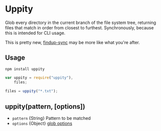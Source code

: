 Uppity
======

Glob every directory in the current branch of the file system tree, returning files that match in order from closest to furthest. Synchronously, because this is intended for CLI usage.

This is pretty new, [findup-sync](https://github.com/cowboy/node-findup-sync/) may be more like what you're after.

## Usage ##

`npm install uppity`

```javascript
var uppity = require("uppity"),
    files;
    
files = uppity("*.txt");
```

## uppity(pattern, [options]) ##

* `pattern` {String} Pattern to be matched
* `options` {Object} [glob options](https://github.com/isaacs/node-glob#options)
